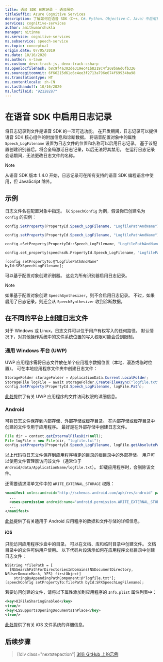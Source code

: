 ```yaml
---
title: 语音 SDK 日志记录 - 语音服务
titleSuffix: Azure Cognitive Services
description: 了解如何在语音 SDK（C++、C#、Python、Objective-C、Java）中启用日志记录。
services: cognitive-services
author: amitkumarshukla
manager: nitinme
ms.service: cognitive-services
ms.subservice: speech-service
ms.topic: conceptual
origin.date: 07/05/2019
ms.date: 10/16/2020
ms.author: v-tawe
ms.custom: devx-track-js, devx-track-csharp
ms.openlocfilehash: b8c9f4a302de319ec41b8219c4f268ba6d6fb326
ms.sourcegitcommit: 6f66215d61c6c4ee3f2713a796e074f69934ba98
ms.translationtype: HT
ms.contentlocale: zh-CN
ms.lasthandoff: 10/16/2020
ms.locfileid: "92128287"
---
```

# <a name="enable-logging-in-the-speech-sdk"></a>在语音 SDK 中启用日志记录

将日志记录到文件是语音 SDK 的一项可选功能。 在开发期间，日志记录可以提供语音 SDK 核心组件的附加信息和诊断数据。 将语音配置对象中的属性 `Speech_LogFilename` 设置为日志文件的位置和名称可以启用日志记录。 基于该配置创建识别器后，将会全局激活日志记录，以后无法将其禁用。 在运行日志记录会话期间，无法更改日志文件的名称。

> [!NOTE]
> 从语音 SDK 版本 1.4.0 开始，日志记录可在所有支持的语音 SDK 编程语言中使用，但 JavaScript 除外。

## <a name="sample"></a>示例

日志文件名在配置对象中指定。 以 `SpeechConfig` 为例，假设你已创建名为 `config` 的实例：

```csharp
config.SetProperty(PropertyId.Speech_LogFilename, "LogfilePathAndName");
```

```java
config.setProperty(PropertyId.Speech_LogFilename, "LogfilePathAndName");
```

```C++
config->SetProperty(PropertyId::Speech_LogFilename, "LogfilePathAndName");
```

```Python
config.set_property(speechsdk.PropertyId.Speech_LogFilename, "LogfilePathAndName")
```

```objc
[config setPropertyTo:@"LogfilePathAndName" byId:SPXSpeechLogFilename];
```

可以基于配置对象创建识别器。 这会为所有识别器启用日志记录。

> [!NOTE]
> 如果基于配置对象创建 `SpeechSynthesizer`，则不会启用日志记录。 不过，如果启用了日志记录，则还会从 `SpeechSynthesizer` 收到诊断数据。

## <a name="create-a-log-file-on-different-platforms"></a>在不同的平台上创建日志文件

对于 Windows 或 Linux，日志文件可以位于用户有权写入的任何路径。 默认情况下，对其他操作系统中的文件系统位置的写入权限可能会受到限制。

### <a name="universal-windows-platform-uwp"></a>通用 Windows 平台 (UWP)

UWP 应用程序需将日志文件放在某个应用程序数据位置（本地、漫游或临时位置）。 可在本地应用程序文件夹中创建日志文件：

```csharp
StorageFolder storageFolder = ApplicationData.Current.LocalFolder;
StorageFile logFile = await storageFolder.CreateFileAsync("logfile.txt", CreationCollisionOption.ReplaceExisting);
config.SetProperty(PropertyId.Speech_LogFilename, logFile.Path);
```

[此处](https://docs.microsoft.com/windows/uwp/files/file-access-permissions)提供了有关 UWP 应用程序的文件访问权限的详细信息。

### <a name="android"></a>Android

可将日志文件保存到内部存储、外部存储或缓存目录。 在内部存储或缓存目录中创建的文件专用于应用程序。 最好是在外部存储中创建日志文件。

```java
File dir = context.getExternalFilesDir(null);
File logFile = new File(dir, "logfile.txt");
config.setProperty(PropertyId.Speech_LogFilename, logFile.getAbsolutePath());
```

以上代码将日志文件保存到应用程序特定的目录的根目录中的外部存储。 用户可以使用文件管理器访问该文件（通常位于 `Android/data/ApplicationName/logfile.txt`）。 卸载应用程序时，会删除该文件。

还需要请求清单文件中的 `WRITE_EXTERNAL_STORAGE` 权限：

```xml
<manifest xmlns:android="http://schemas.android.com/apk/res/android" package="...">
  ...
  <uses-permission android:name="android.permission.WRITE_EXTERNAL_STORAGE" />
  ...
</manifest>
```

[此处](https://developer.android.com/guide/topics/data/data-storage.html)提供了有关适用于 Android 应用程序的数据和文件存储的详细信息。

#### <a name="ios"></a>iOS

只能访问应用程序沙盒中的目录。 可以在文档、库和临时目录中创建文件。 文档目录中的文件可供用户使用。 以下代码片段演示如何在应用程序文档目录中创建日志文件：

```objc
NSString *filePath = [
  [NSSearchPathForDirectoriesInDomains(NSDocumentDirectory, NSUserDomainMask, YES) firstObject]
    stringByAppendingPathComponent:@"logfile.txt"];
[speechConfig setPropertyTo:filePath byId:SPXSpeechLogFilename];
```

若要访问创建的文件，请将以下属性添加到应用程序的 `Info.plist` 属性列表中：

```xml
<key>UIFileSharingEnabled</key>
<true/>
<key>LSSupportsOpeningDocumentsInPlace</key>
<true/>
```

[此处](https://developer.apple.com/library/archive/documentation/FileManagement/Conceptual/FileSystemProgrammingGuide/FileSystemOverview/FileSystemOverview.html)提供了有关 iOS 文件系统的详细信息。

## <a name="next-steps"></a>后续步骤

> [!div class="nextstepaction"]
> [浏览 GitHub 上的示例](https://aka.ms/csspeech/samples)
